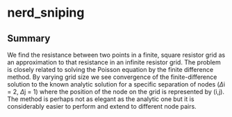 # nerd_sniping

## Summary
We find the resistance between two points in a finite, square resistor grid as an approximation to that resistance in an infinite resistor grid. The problem is closely related to solving the Poisson equation by the finite difference method. By varying grid size we see convergence of the finite-difference solution to the known analytic solution for a specific separation of nodes ($\Delta$i = 2, $\Delta$j = 1) where the position of the node on the grid is represented by (i,j). The method is perhaps not as elegant as the analytic one but it is considerably easier to perform and extend to different node pairs.  
